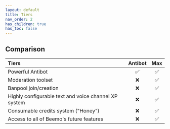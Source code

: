 ```yaml
---
layout: default
title: Tiers
nav_order: 2
has_children: true
has_toc: false
---
```

## Comparison
| **Tiers** | **Antibot** | **Max** |
| :- | :-: | :-: |
| Powerful Antibot | ✅ | ✅ |
| Moderation toolset | ❌ | ✅ |
| Banpool join/creation | ❌ | ✅ |
| Highly configurable text and voice channel XP system | ❌ | ✅ |
| Consumable credits system ("Honey") | ❌ | ✅ |
| Access to all of Beemo's future features | ❌ | ✅ |